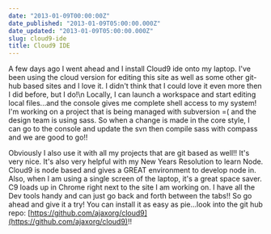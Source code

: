 ```yaml
---
date: "2013-01-09T00:00:00Z"
date_published: "2013-01-09T05:00:00.000Z"
date_updated: "2013-01-09T05:00:00.000Z"
slug: cloud9-ide
title: Cloud9 IDE
---
```


A few days ago I went ahead and I install Cloud9 ide onto my laptop.  I've been using the cloud version for editing this site as well as some other git-hub based sites and I love it.  I didn't think that I could love it even more then I did before, but I do!\n Locally, I can launch a workspace and start editing local files...and the console gives me complete shell access to my system!  I'm working on a project that is being managed with subversion =( and the design team is using sass.  So when a change is made in the core style, I can go to the console and update the svn then compile sass with compass  and we are good to go!! 

 Obviously I also use it with all my projects that are git based as well!!  It's very nice.  It's also very helpful with my New Years Resolution to learn Node.  Cloud9 is node based and gives a GREAT environment to develop node in.  Also, when I am using a single screen of the laptop, it's a great space saver.  C9 loads up in Chrome right next to the site I am working on.  I have all the Dev tools handy and can just go back and forth between the tabs!!
So go ahead and give it a try!  You can install it as easy as pie...look into the git hub repo: [https://github.com/ajaxorg/cloud9](https://github.com/ajaxorg/cloud9)!!
